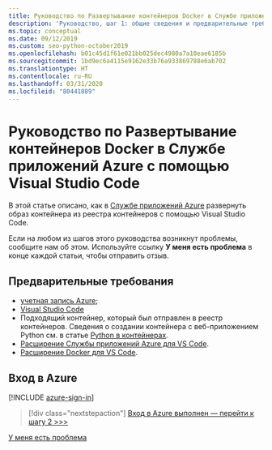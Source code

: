 ```yaml
---
title: Руководство по Развертывание контейнеров Docker в Службе приложений Azure с помощью Visual Studio Code
description: 'Руководство, шаг 1: общие сведения и предварительные требования.'
ms.topic: conceptual
ms.date: 09/12/2019
ms.custom: seo-python-october2019
ms.openlocfilehash: b01c45d1f61e021bb025dec4980a7a10eae6185b
ms.sourcegitcommit: 1bd9ec6a4115e9162e33b76a933869788e6ab702
ms.translationtype: HT
ms.contentlocale: ru-RU
ms.lasthandoff: 03/31/2020
ms.locfileid: "80441889"
---
```

# <a name="tutorial-deploy-docker-containers-to-azure-app-service-with-visual-studio-code"></a>Руководство по Развертывание контейнеров Docker в Службе приложений Azure с помощью Visual Studio Code

В этой статье описано, как в [Службе приложений Azure](https://azure.microsoft.com/services/app-service/containers/) развернуть образ контейнера из реестра контейнеров с помощью Visual Studio Code.

Если на любом из шагов этого руководства возникнут проблемы, сообщите нам об этом. Используйте ссылку **У меня есть проблема** в конце каждой статьи, чтобы отправить отзыв.

## <a name="prerequisites"></a>Предварительные требования

- [учетная запись Azure](https://azure.microsoft.com/free/?utm_source=campaign&utm_campaign=vscode-tutorial-docker-extension&mktingSource=vscode-tutorial-docker-extension);
- [Visual Studio Code](https://code.visualstudio.com/)
- Подходящий контейнер, который был отправлен в реестр контейнеров. Сведения о создании контейнера с веб-приложением Python см. в статье [Python в контейнерах](https://code.visualstudio.com/docs/containers/quickstart-python).
- [Расширение Службы приложений Azure для VS Code](https://marketplace.visualstudio.com/items?itemName=ms-azuretools.vscode-azureappservice).
- [Расширение Docker для VS Code](https://marketplace.visualstudio.com/items?itemName=ms-azuretools.vscode-docker).

## <a name="sign-in-to-azure"></a>Вход в Azure

[!INCLUDE [azure-sign-in](includes/azure-sign-in.md)]

> [!div class="nextstepaction"]
> [Вход в Azure выполнен — перейти к шагу 2 >>>](tutorial-deploy-containers-02.md)

[У меня есть проблема](https://www.research.net/r/PWZWZ52?tutorial=vscode-appservice-containers&step=01-verify-prerequisites)
